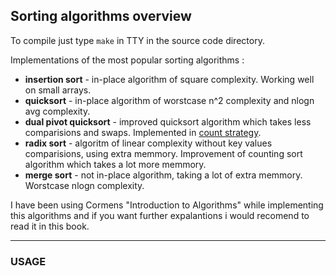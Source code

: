 ## Sorting algorithms overview

To compile just type `make` in TTY in the source code directory.

Implementations of the most popular sorting algorithms : 
  * **insertion sort** - in-place algorithm of square complexity. Working well on small arrays. 
  * **quicksort** - in-place algorithm of worstcase n^2 complexity and nlogn avg complexity. 
  * **dual pivot quicksort** - improved quicksort algorithm which takes less comparisions and swaps. Implemented in 
  [count strategy](https://arxiv.org/pdf/1710.07505.pdf).
  * **radix sort** - algoritm of linear complexity without key values comparisions, using extra memmory. Improvement of counting sort algorithm which takes a lot more memmory.
  * **merge sort** - not in-place algorithm, taking a lot of extra memmory. Worstcase nlogn complexity.
  
  I have been using Cormens "Introduction to Algorithms" while implementing this algorithms and if you want further expalantions i would
  recomend to read it in this book.
  
  <hr>
  
  ### USAGE
  
  
